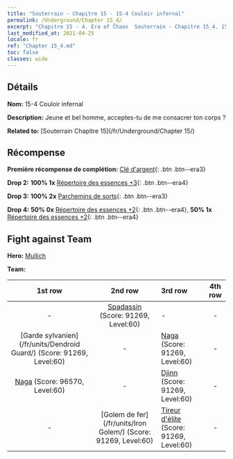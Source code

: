 ```yaml
---
title: "Souterrain - Chapitre 15 - 15-4 Couloir infernal"
permalink: /Underground/Chapter 15_4/
excerpt: "Chapitre 15 - 4. Era of Chaos  Souterrain - Chapitre 15_4. 15-4 Couloir infernal"
last_modified_at: 2021-04-25
locale: fr
ref: "Chapter 15_4.md"
toc: false
classes: wide
---
```


## Détails

 **Nom:** 15-4 Couloir infernal

 **Description:** Jeune et bel homme, acceptes-tu de me consacrer ton corps ?

 **Related to:** [Souterrain Chapitre 15](/fr/Underground/Chapter 15/)

## Récompense

 **Première récompense de complétion:** [Clé d'argent](/ItemsFR/con_693/){: .btn .btn--era3}

 **Drop 2:** **100% 1x** [Répertoire des essences +3](/ItemsFR/mat_60/){: .btn .btn--era4}

 **Drop 3:** **100% 2x** [Parchemins de sorts](/ItemsFR/con_694/){: .btn .btn--era3}

 **Drop 4:** **50% 0x** [Répertoire des essences +2](/ItemsFR/mat_53/){: .btn .btn--era4}, **50% 1x** [Répertoire des essences +2](/ItemsFR/mat_53/){: .btn .btn--era4}


## Fight against Team
 **Hero:** [Mullich](/fr/heroes/Mullich/)

 **Team:**


  | 1st row | 2nd row | 3rd row | 4th row |
  |:----:|:----:|:----|:----:|
  | - | [Spadassin](/fr/units/Swordsman/) (Score: 91269, Level:60)  | - | - |
  | [Garde sylvanien](/fr/units/Dendroid Guard/) (Score: 91269, Level:60)  | - | [Naga](/fr/units/Naga/) (Score: 91269, Level:60)  | - |
  | [Naga](/fr/units/Naga/) (Score: 96570, Level:60)  | - | [Djinn](/fr/units/Genie/) (Score: 91269, Level:60)  | - |
  | - | [Golem de fer](/fr/units/Iron Golem/) (Score: 91269, Level:60)  | [Tireur d'élite](/fr/units/Sharpshooter/) (Score: 91269, Level:60)  | - |


